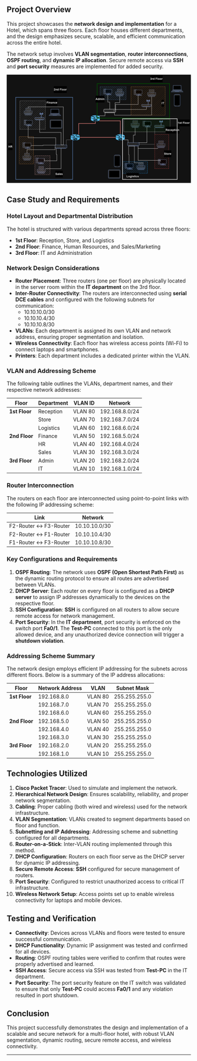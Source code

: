 
## Project Overview

This project showcases the **network design and implementation** for  a Hotel, which spans three floors. Each floor houses different departments, and the design emphasizes secure, scalable, and efficient communication across the entire hotel.

The network setup involves **VLAN segmentation**, **router interconnections**, **OSPF routing**, and **dynamic IP allocation**. Secure remote access via **SSH** and **port security** measures are implemented for added security.

<img src= "https://github.com/kasirajanwork/Project-Hotel-Network-System/blob/main/hotel-network.png">

## Case Study and Requirements

### Hotel Layout and Departmental Distribution

The hotel is structured with various departments spread across three floors:

- **1st Floor**: Reception, Store, and Logistics
- **2nd Floor**: Finance, Human Resources, and Sales/Marketing
- **3rd Floor**: IT and Administration

### Network Design Considerations

- **Router Placement**: Three routers (one per floor) are physically located in the server room within the **IT department** on the 3rd floor.
- **Inter-Router Connectivity**: The routers are interconnected using **serial DCE cables** and configured with the following subnets for communication:
  - 10.10.10.0/30
  - 10.10.10.4/30
  - 10.10.10.8/30
- **VLANs**: Each department is assigned its own VLAN and network address, ensuring proper segmentation and isolation.
- **Wireless Connectivity**: Each floor has wireless access points (Wi-Fi) to connect laptops and smartphones.
- **Printers**: Each department includes a dedicated printer within the VLAN.

### VLAN and Addressing Scheme

The following table outlines the VLANs, department names, and their respective network addresses:

| **Floor**   | **Department** | **VLAN ID** | **Network**          |  
|-------------|----------------|-------------|----------------------|
| **1st Floor**  | Reception      | VLAN 80     | 192.168.8.0/24       |
|               | Store          | VLAN 70     | 192.168.7.0/24       |
|               | Logistics      | VLAN 60     | 192.168.6.0/24       |
| **2nd Floor**  | Finance        | VLAN 50     | 192.168.5.0/24       |
|               | HR             | VLAN 40     | 192.168.4.0/24       |
|               | Sales          | VLAN 30     | 192.168.3.0/24       |
| **3rd Floor**  | Admin          | VLAN 20     | 192.168.2.0/24       |
|               | IT             | VLAN 10     | 192.168.1.0/24       |

### Router Interconnection

The routers on each floor are interconnected using point-to-point links with the following IP addressing scheme:

| **Link**                      | **Network**          |
|-------------------------------|----------------------|
| F2-Router ↔ F3-Router          | 10.10.10.0/30        |
| F2-Router ↔ F1-Router          | 10.10.10.4/30        |
| F1-Router ↔ F3-Router          | 10.10.10.8/30        |

### Key Configurations and Requirements

1. **OSPF Routing**: The network uses **OSPF (Open Shortest Path First)** as the dynamic routing protocol to ensure all routes are advertised between VLANs.
2. **DHCP Server**: Each router on every floor is configured as a **DHCP server** to assign IP addresses dynamically to the devices on the respective floor.
3. **SSH Configuration**: **SSH** is configured on all routers to allow secure remote access for network management.
4. **Port Security**: In the **IT department**, port security is enforced on the switch port **Fa0/1**. The **Test-PC** connected to this port is the only allowed device, and any unauthorized device connection will trigger a **shutdown violation**.

### Addressing Scheme Summary

The network design employs efficient IP addressing for the subnets across different floors. Below is a summary of the IP address allocations:

| **Floor**   | **Network Address** | **VLAN**    | **Subnet Mask** |  
|-------------|---------------------|-------------|-----------------|
| **1st Floor** | 192.168.8.0         | VLAN 80     | 255.255.255.0   |
|               | 192.168.7.0         | VLAN 70     | 255.255.255.0   |
|               | 192.168.6.0         | VLAN 60     | 255.255.255.0   |
| **2nd Floor** | 192.168.5.0         | VLAN 50     | 255.255.255.0   |
|               | 192.168.4.0         | VLAN 40     | 255.255.255.0   |
|               | 192.168.3.0         | VLAN 30     | 255.255.255.0   |
| **3rd Floor** | 192.168.2.0         | VLAN 20     | 255.255.255.0   |
|               | 192.168.1.0         | VLAN 10     | 255.255.255.0   |

## Technologies Utilized

1. **Cisco Packet Tracer**: Used to simulate and implement the network.
2. **Hierarchical Network Design**: Ensures scalability, reliability, and proper network segmentation.
3. **Cabling**: Proper cabling (both wired and wireless) used for the network infrastructure.
4. **VLAN Segmentation**: VLANs created to segment departments based on floor and function.
5. **Subnetting and IP Addressing**: Addressing scheme and subnetting configured for all departments.
6. **Router-on-a-Stick**: Inter-VLAN routing implemented through this method.
7. **DHCP Configuration**: Routers on each floor serve as the DHCP server for dynamic IP addressing.
8. **Secure Remote Access**: **SSH** configured for secure management of routers.
9. **Port Security**: Configured to restrict unauthorized access to critical IT infrastructure.
10. **Wireless Network Setup**: Access points set up to enable wireless connectivity for laptops and mobile devices.

## Testing and Verification

- **Connectivity**: Devices across VLANs and floors were tested to ensure successful communication.
- **DHCP Functionality**: Dynamic IP assignment was tested and confirmed for all devices.
- **Routing**: OSPF routing tables were verified to confirm that routes were properly advertised and learned.
- **SSH Access**: Secure access via SSH was tested from **Test-PC** in the IT department.
- **Port Security**: The port security feature on the IT switch was validated to ensure that only **Test-PC** could access **Fa0/1** and any violation resulted in port shutdown.

## Conclusion

This project successfully demonstrates the design and implementation of a scalable and secure network for a multi-floor hotel, with robust VLAN segmentation, dynamic routing, secure remote access, and wireless connectivity.

---
